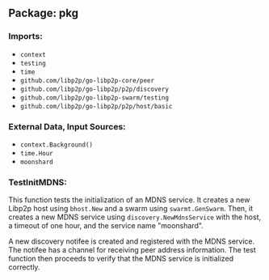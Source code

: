 ## Package: pkg

### Imports:

- `context`
- `testing`
- `time`
- `github.com/libp2p/go-libp2p-core/peer`
- `github.com/libp2p/go-libp2p/p2p/discovery`
- `github.com/libp2p/go-libp2p-swarm/testing`
- `github.com/libp2p/go-libp2p/p2p/host/basic`

### External Data, Input Sources:

- `context.Background()`
- `time.Hour`
- `moonshard`

### TestInitMDNS:

This function tests the initialization of an MDNS service. It creates a new Libp2p host using `bhost.New` and a swarm using `swarmt.GenSwarm`. Then, it creates a new MDNS service using `discovery.NewMdnsService` with the host, a timeout of one hour, and the service name "moonshard".

A new discovery notifee is created and registered with the MDNS service. The notifee has a channel for receiving peer address information. The test function then proceeds to verify that the MDNS service is initialized correctly.